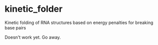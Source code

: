 # kinetic_folder
Kinetic folding of RNA structures based on energy penalties for breaking base pairs

Doesn't work yet.  Go away.

